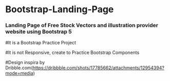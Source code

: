 # Bootstrap-Landing-Page

### Landing Page of Free Stock Vectors and illustration provider website using Bootstrap 5 <br>

#It is a Bootstrap Practice Project <br>

#It is not Responsive, create to Practice Bootstrap Components <br>

#Design inspira by Dribble.com(https://dribbble.com/shots/17785662/attachments/12954394?mode=media) <br>
